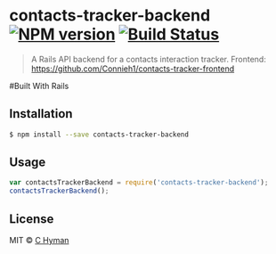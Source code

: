 # contacts-tracker-backend [![NPM version](https://badge.fury.io/js/contacts-tracker-backend.svg)](https://npmjs.org/package/contacts-tracker-backend) [![Build Status](https://travis-ci.org/Connieh1/contacts-tracker-backend.svg?branch=master)](https://travis-ci.org/Connieh1/contacts-tracker-backend)

>  A Rails API backend for a contacts interaction tracker. Frontend: https://github.com/Connieh1/contacts-tracker-frontend

#Built With
Rails

## Installation

```sh
$ npm install --save contacts-tracker-backend
```

## Usage

```js
var contactsTrackerBackend = require('contacts-tracker-backend');
contactsTrackerBackend();
```

## License

MIT © [C Hyman]()
